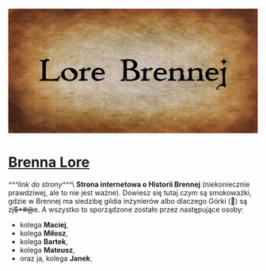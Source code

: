![Brenna Lore logo](img/social_prev.jpg)
# [Brenna Lore](https://jkgplay.github.io/Lore-Brennej/)
*^^^link do strony^^^*\ 
**Strona internetowa o Historii Brennej** (niekoniecznie prawdziwej, ale to nie jest ważne). Dowiesz się tutaj czym są smokoważki, gdzie w Brennej ma siedzibę gildia inżynierów albo dlaczego Górki (&#x1F922;) są z<del>j$*#@</del>e. A wszystko to sporządzone zostało przez następujące osoby:
* kolega **Maciej**,
* kolega **Miłosz**,
* kolega **Bartek**,
* kolega **Mateusz**,
* oraz ja, kolega **Janek**.